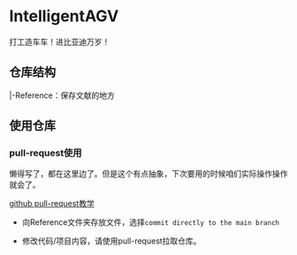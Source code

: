 # IntelligentAGV
打工造车车！进比亚迪万岁！

## 仓库结构

|-Reference：保存文献的地方

## 使用仓库

### pull-request使用

懒得写了，都在这里边了。但是这个有点抽象，下次要用的时候咱们实际操作操作就会了。

[github pull-request教学](https://blog.csdn.net/CY2333333/article/details/113731490)

* 向Reference文件夹存放文件，选择`commit directly to the main branch`

* 修改代码/项目内容，请使用pull-request拉取仓库。

